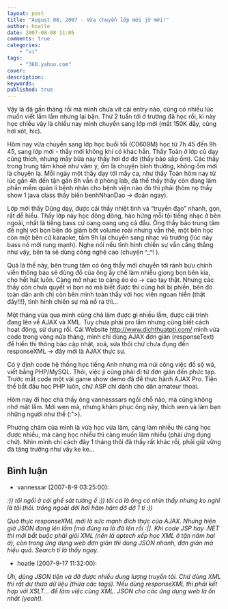 ```yaml
---
layout: post
title: "August 08, 2007 - Vừa chuyển lớp mới jờ mới!"
author: hoatle
date: 2007-08-08 11:05
comments: true
categories:
    - "vi"
tags:
    - "360.yahoo.com"
cover:
description:
keywords:
published: true
---
```


Vậy là đã gần tháng rồi mà mình chưa vít cái entry nào, cũng có nhiều lúc muốn viết lắm lắm nhưng
lại bận. Thứ 2 tuần tới ở trường đã học rồi, kì này học chiều vậy là chiều nay mình chuyển sang lớp
mới (mất 150K đấy, cũng hơi xót, hic).

<!-- more -->

Hôm nay vừa chuyển sang lớp học buổi tối (C0609M) học từ 7h 45 đến 9h 45, sang lớp mới - thầy mới
không khí có khác hẳn. Thầy Toàn ở lớp cũ dạy cũng thích, nhưng mấy bữa nay thầy hơi đơ đơ (thầy bảo
sắp ốm). Các thầy trong trung tâm khoẻ như vâm ý, ốm là chuyện bình thường, không ốm mới là chuyện
lạ. Mỗi ngày một thầy dạy tới mấy ca, như thầy Toàn hôm nay từ lúc gần 4h đến tận gần 8h vẫn ở phòng
lab, đã thế thấy thầy còn đang làm phần mềm quản lí bệnh nhân cho bệnh viện nào đó thì phải (hôm nọ
thầy show 1 java class thấy biến benhNhanDao -> đoán ngay).

Lớp mới thầy Dũng dạy, được cái thầy nhiệt tình và “truyền đạo” nhanh, gọn, rất dễ hiểu. Thấy lớp
này học đông đông, hào hứng mỗi tội tiếng nhạc ở bên ngoài, nhất là tiếng bass cứ oang oang ung cả
đầu. Ông thầy bảo trung tâm đề nghị với bọn bên đó giảm bớt volume roài nhưng vẫn thế, một bên học
còn một bên cứ karaoke, tầm 9h lại chuyển sang nhạc vũ trường (lúc này bass nó mới rung mạnh). Nghe
nói nếu tình hình chiến sự vẫn căng thẳng như vậy, bên ta sẽ dùng công nghệ cao (chuyện ^_^! ).

Quả là thế này, bên trung tâm có ông thầy mới chuyển tới rành bưu chính viễn thông bảo sẽ dùng đồ
của ông ấy chế làm nhiễu giọng bọn bên kia, cho hết hát luôn. Càng mở nhạc to càng éo éo -> cao tay
thật. Nhưng các thầy còn chưa quyết vì bọn nó mà biết được thì cũng hơi bị phiền, bên đó toàn dân
anh chị còn bên mình toàn thầy với học viên ngoan hiền (thật đấy!!!), tình hình chiến sự mà nổ ra
thì…

Một tháng vừa qua mình cũng chả làm được gì nhiều lắm, được cái trình đang lên về AJAX và XML. Tuy
chưa phải pro lắm nhưng cũng biết cách hoạt động, sử dụng rồi. Cái Website
http://www.dichthuatpti.com/ mình vừa code trong vòng nửa tháng, mình chỉ dùng AJAX đơn giản
(responseText) để hiển thị thông báo cập nhật, xoá, sửa thôi chứ chưa đụng đến responseXML -> đây
mới là AJAX thực sự.

Có ý định code hệ thống học tiếng Anh nhưng mà núi công việc đồ sộ wá, viết bằng PHP/MySQL. Thôi,
việc jì cũng phải đi từ đơn giản đến phức tạp. Trước mắt code một vài game show demo đã để thực hành
AJAX Pro. Tiện thể bắt đầu học PHP luôn, chứ ASP chỉ dành cho dân amateur thoai.

Hôm nay đi học chả thấy ông vannesssars ngồi chỗ nào, mà cũng không nhớ mặt lắm. Mới wen mà, nhưng
khâm phục ông này, thích wen và làm bạn những người như thế (:">).

Phương châm của mình là vừa học vừa làm, càng làm nhiều thì càng học được nhiều, mà càng học nhiều
thì càng muốn làm nhiều (phải ứng dụng chứ). Nhìn mình chỉ cách đây 1 tháng thôi đã thấy rất khác
rồi, phải giữ vững đà tăng trưởng như vầy ke ke…


Bình luận
---------

- vannessar (2007-8-9 03:25:00):

*:)) tôi ngồi ở cái ghế sát tường ế :)) tôi cá là ông có nhìn thấy nhưng ko nghĩ là tôi thôi. trông
ngoài đời hơi hâm hâm dở dở 1 tí :))*

*Quả thực responseXML mới là sức mạnh đích thực của AJAX. Nhưng hiện giờ JSON đang lên lắm [mà đúng
ra là đã lên rồi :|]. Khi code JSP hay .NET thì mới bắt buộc phải giỏi XML (nên là aptech xếp học
XML ở tận năm hai á), còn trong ứng dụng web đơn giản thì dùng JSON nhanh, đơn giản mà hiệu quả.
Search tí là thấy ngay.*

- hoatle (2007-9-17 11:32:00):

*Ừh, dùng JSON tiện và đỡ được nhiều dung lượng truyền tải. Chứ dùng XML thì rất dư thừa dữ liệu
(thừa các tags). Nếu dùng responseXML thì phải kết hợp với XSLT... để làm việc cùng XML. JSON cho
các ứng dụng web là ổn nhất (yeah!).*
